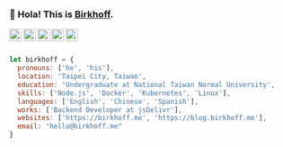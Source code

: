### 👋 Hola! This is [Birkhoff](https://birkhoff.me).

<a href="https://www.facebook.com/birkhoff.lee">
  <img align="left" alt="My Facebook" width="22px" src="https://cdn.jsdelivr.net/npm/simple-icons@v3/icons/facebook.svg" />
</a>
<a href="https://twitter.com/birkhofflee">
  <img align="left" alt="My Twitter" width="22px" src="https://cdn.jsdelivr.net/npm/simple-icons@v3/icons/twitter.svg" />
</a>
<a href="https://www.reddit.com/user/birkhofflee">
  <img align="left" alt="My Reddit" width="22px" src="https://cdn.jsdelivr.net/npm/simple-icons@v3/icons/reddit.svg" />
</a>
<a href="https://www.linkedin.com/in/birkhofflee">
  <img align="left" alt="My Linkedin" width="22px" src="https://cdn.jsdelivr.net/npm/simple-icons@v3/icons/linkedin.svg" />
</a>
<a href="https://t.me/birkh0ff">
  <img align="left" alt="My Telegram" width="22px" src="https://cdn.jsdelivr.net/npm/simple-icons@v3/icons/telegram.svg" />
</a>

<br />
<br />

```js
let birkhoff = {
  pronouns: ['he', 'his'],
  location: 'Taipei City, Taiwan',
  education: 'Undergraduate at National Taiwan Normal University',
  skills: ['Node.js', 'Docker', 'Kubernetes', 'Linux'],
  languages: ['English', 'Chinese', 'Spanish'],
  works: ['Backend Developer at jsDelivr'],
  websites: ['https://birkhoff.me', 'https://blog.birkhoff.me'],
  email: "hello@birkhoff.me"
}
```
